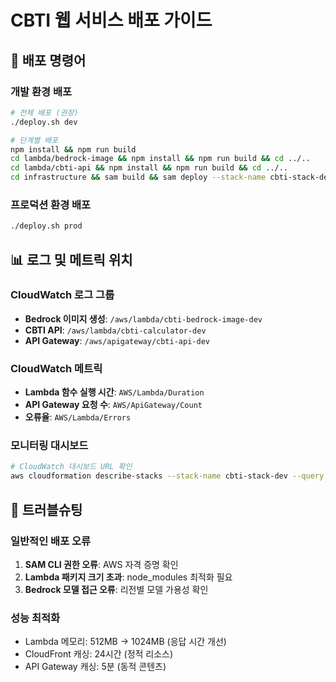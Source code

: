 # CBTI 웹 서비스 배포 가이드

## 🚀 배포 명령어

### 개발 환경 배포
```bash
# 전체 배포 (권장)
./deploy.sh dev

# 단계별 배포
npm install && npm run build
cd lambda/bedrock-image && npm install && npm run build && cd ../..
cd lambda/cbti-api && npm install && npm run build && cd ../..
cd infrastructure && sam build && sam deploy --stack-name cbti-stack-dev --parameter-overrides Environment=dev --capabilities CAPABILITY_IAM --resolve-s3
```

### 프로덕션 환경 배포
```bash
./deploy.sh prod
```

## 📊 로그 및 메트릭 위치

### CloudWatch 로그 그룹
- **Bedrock 이미지 생성**: `/aws/lambda/cbti-bedrock-image-dev`
- **CBTI API**: `/aws/lambda/cbti-calculator-dev`
- **API Gateway**: `/aws/apigateway/cbti-api-dev`

### CloudWatch 메트릭
- **Lambda 함수 실행 시간**: `AWS/Lambda/Duration`
- **API Gateway 요청 수**: `AWS/ApiGateway/Count`
- **오류율**: `AWS/Lambda/Errors`

### 모니터링 대시보드
```bash
# CloudWatch 대시보드 URL 확인
aws cloudformation describe-stacks --stack-name cbti-stack-dev --query 'Stacks[0].Outputs'
```

## 🔧 트러블슈팅

### 일반적인 배포 오류
1. **SAM CLI 권한 오류**: AWS 자격 증명 확인
2. **Lambda 패키지 크기 초과**: node_modules 최적화 필요
3. **Bedrock 모델 접근 오류**: 리전별 모델 가용성 확인

### 성능 최적화
- Lambda 메모리: 512MB → 1024MB (응답 시간 개선)
- CloudFront 캐싱: 24시간 (정적 리소스)
- API Gateway 캐싱: 5분 (동적 콘텐츠)